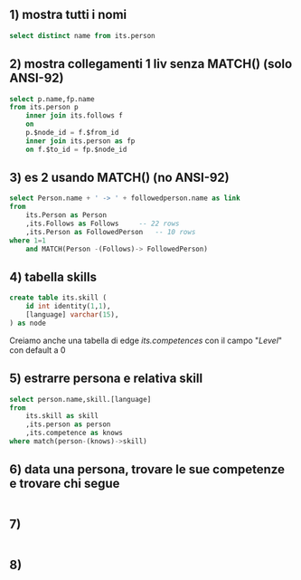 ## 1) mostra tutti i nomi

```SQL
select distinct name from its.person
```

## 2) mostra collegamenti 1 liv senza MATCH() (solo ANSI-92)

```SQL
select p.name,fp.name
from its.person p
	inner join its.follows f
	on
	p.$node_id = f.$from_id
	inner join its.person as fp
	on f.$to_id = fp.$node_id
```

## 3) es 2 usando MATCH() (no ANSI-92)

```SQL
select Person.name + ' -> ' + followedperson.name as link
from
	its.Person as Person
	,its.Follows as Follows		-- 22 rows
	,its.Person as FollowedPerson	-- 10 rows
where 1=1
	and MATCH(Person -(Follows)-> FollowedPerson)
```

## 4) tabella skills
```SQL
create table its.skill (
	id int identity(1,1),
	[language] varchar(15),
) as node
```
Creiamo anche una tabella di edge *its.competences* con il campo "*Level*" con default a 0

## 5) estrarre persona e relativa skill
```SQL
select person.name,skill.[language]
from 
	its.skill as skill
	,its.person as person
	,its.competence as knows
where match(person-(knows)->skill)
```

## 6) data una persona, trovare le sue competenze e trovare chi segue

```SQL

```

## 7)
```

```

## 8)
```

```